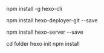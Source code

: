 npm install -g hexo-cli

npm install hexo-deployer-git --save

npm install hexo-server --save

cd folder
hexo init
npm install